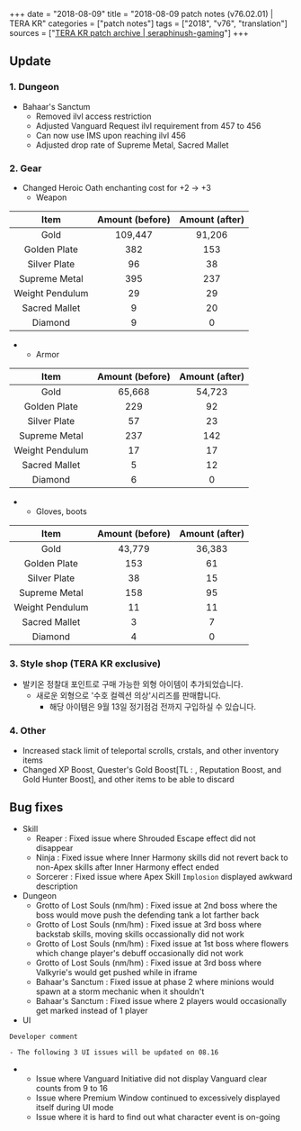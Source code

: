 +++
date = "2018-08-09"
title = "2018-08-09 patch notes (v76.02.01) | TERA KR"
categories = ["patch notes"]
tags = ["2018", "v76", "translation"]
sources = ["[TERA KR patch archive | seraphinush-gaming](/ko/patch/2018/v76-02-01)"]
+++

## Update

### **1.** Dungeon
- Bahaar's Sanctum
  - Removed ilvl access restriction
  - Adjusted Vanguard Request ilvl requirement from 457 to 456
  - Can now use IMS upon reaching ilvl 456
  - Adjusted drop rate of Supreme Metal, Sacred Mallet

### **2.** Gear
- Changed Heroic Oath enchanting cost for +2 -> +3
  - Weapon

| Item | Amount (before) | Amount (after) |
| :-: | :-: | :-: |
| Gold | 109,447 | 91,206 |
| Golden Plate | 382 | 153 |
| Silver Plate | 96 | 38 |
| Supreme Metal | 395 | 237 |
| Weight Pendulum | 29 | 29 |
| Sacred Mallet | 9 | 20 |
| Diamond | 9 | 0 |

- 
  - Armor

| Item | Amount (before) | Amount (after) |
| :-: | :-: | :-: |
| Gold | 65,668 | 54,723 |
| Golden Plate | 229 | 92 |
| Silver Plate | 57 | 23 |
| Supreme Metal | 237 | 142 |
| Weight Pendulum | 17 | 17 |
| Sacred Mallet | 5 | 12 |
| Diamond | 6 | 0 |

- 
  - Gloves, boots

| Item | Amount (before) | Amount (after) |
| :-: | :-: | :-: |
| Gold | 43,779 | 36,383 |
| Golden Plate | 153 | 61 |
| Silver Plate | 38 | 15 |
| Supreme Metal | 158 | 95 |
| Weight Pendulum | 11 | 11 |
| Sacred Mallet | 3 | 7 |
| Diamond | 4 | 0 |

### **3.** Style shop (TERA KR exclusive)
- 발키온 정찰대 포인트로 구매 가능한 외형 아이템이 추가되었습니다.
  - 새로운 외형으로 '수호 컬렉션 의상'시리즈를 판매합니다.
    - 해당 아이템은 9월 13일 정기점검 전까지 구입하실 수 있습니다.

### **4.** Other
- Increased stack limit of teleportal scrolls, crstals, and other inventory items
- Changed XP Boost, Quester's Gold Boost[TL : , Reputation Boost, and Gold Hunter Boost], and other items to be able to discard

## Bug fixes

- Skill
  - Reaper : Fixed issue where Shrouded Escape effect did not disappear
  - Ninja : Fixed issue where Inner Harmony skills did not revert back to non-Apex skills after Inner Harmony effect ended
  - Sorcerer : Fixed issue where Apex Skill `Implosion` displayed awkward description
- Dungeon
  - Grotto of Lost Souls (nm/hm) : Fixed issue at 2nd boss where the boss would move push the defending tank a lot farther back
  - Grotto of Lost Souls (nm/hm) : Fixed issue at 3rd boss where backstab skills, moving skills occassionally did not work
  - Grotto of Lost Souls (nm/hm) : Fixed issue at 1st boss where flowers which change player's debuff occasionally did not work
  - Grotto of Lost Souls (nm/hm) : Fixed issue at 3rd boss where Valkyrie's would get pushed while in iframe
  - Bahaar's Sanctum : Fixed issue at phase 2 where minions would spawn at a storm mechanic when it shouldn't
  - Bahaar's Sanctum : Fixed issue where 2 players would occasionally get marked instead of 1 player
- UI

```
Developer comment

- The following 3 UI issues will be updated on 08.16
```

- 
  - Issue where Vanguard Initiative did not display Vanguard clear counts from 9 to 16
  - Issue where Premium Window continued to excessively displayed itself during UI mode
  - Issue where it is hard to find out what character event is on-going
